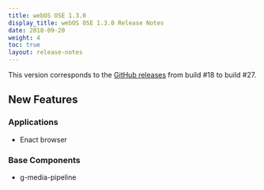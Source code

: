 ```yaml
---
title: webOS OSE 1.3.0
display_title: webOS OSE 1.3.0 Release Notes
date: 2018-09-20
weight: 4
toc: true
layout: release-notes
---
```


This version corresponds to the [GitHub releases](https://github.com/webosose/build-webos/releases) from build #18 to build #27.

## New Features

### Applications

* Enact browser

### Base Components

* g-media-pipeline
